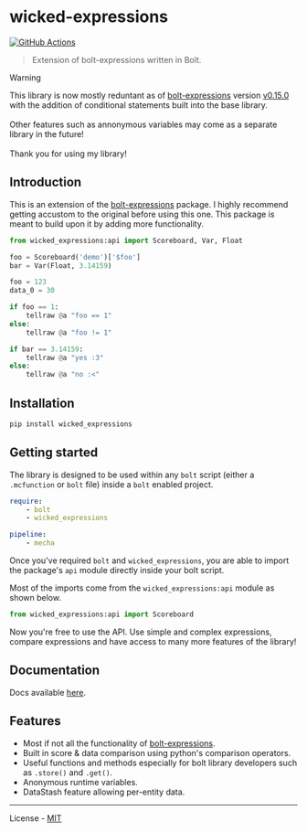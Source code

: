 # wicked-expressions

[![GitHub Actions](https://github.com/reapermc/wicked-expressions/workflows/CI/badge.svg)](https://github.com/reapermc/wicked-expressions/actions)

> Extension of bolt-expressions written in Bolt.

> [!WARNING]
> This library is now mostly reduntant as of [bolt-expressions](https://github.com/rx-modules/bolt-expressions) version [v0.15.0](https://github.com/rx-modules/bolt-expressions/releases/tag/v0.15.0) with the addition of conditional statements built into the base library.<br><br>
> Other features such as annonymous variables may come as a separate library in the future!<br><br>
> Thank you for using my library!

## Introduction

This is an extension of the [bolt-expressions](https://github.com/rx-modules/bolt-expressions) package. I highly recommend getting accustom to the original before using this one. This package is meant to build upon it by adding more functionality.


```py
from wicked_expressions:api import Scoreboard, Var, Float

foo = Scoreboard('demo')['$foo']
bar = Var(Float, 3.14159)

foo = 123
data_0 = 30

if foo == 1:
    tellraw @a "foo == 1"
else:
    tellraw @a "foo != 1"

if bar == 3.14159:
    tellraw @a "yes :3"
else:
    tellraw @a "no :<"
```

## Installation

```bash
pip install wicked_expressions
```

## Getting started

The library is designed to be used within any `bolt` script (either a `.mcfunction` or `bolt` file) inside a `bolt` enabled project.

```yaml
require:
    - bolt
    - wicked_expressions

pipeline:
    - mecha
```

Once you've required `bolt` and `wicked_expressions`, you are able to import the package's `api` module directly inside your bolt script.

Most of the imports come from the `wicked_expressions:api` module as shown below.

```py
from wicked_expressions:api import Scoreboard
```

Now you're free to use the API. Use simple and complex expressions, compare expressions and have access to many more features of the library!


## Documentation

Docs available [here](./docs/home.md).

## Features

- Most if not all the functionality of [bolt-expressions](https://github.com/rx-modules/bolt-expressions).
- Built in score & data comparison using python's comparison operators.
- Useful functions and methods especially for bolt library developers such as `.store()` and `.get()`.
- Anonymous runtime variables.
- DataStash feature allowing per-entity data.

---

License - [MIT](https://github.com/reapermc/wicked-expressions/blob/main/LICENSE)
